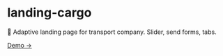 # landing-cargo
🚚 Adaptive landing page for transport company. Slider, send forms, tabs. 

<a href="https://altentaller.github.io/karavan1/index.html" target=_blank>Demo  &rarr;</a>
